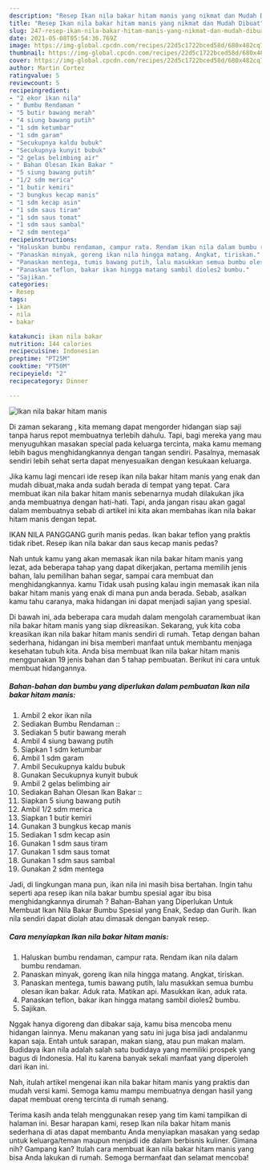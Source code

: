 ```yaml
---
description: "Resep Ikan nila bakar hitam manis yang nikmat dan Mudah Dibuat"
title: "Resep Ikan nila bakar hitam manis yang nikmat dan Mudah Dibuat"
slug: 247-resep-ikan-nila-bakar-hitam-manis-yang-nikmat-dan-mudah-dibuat
date: 2021-05-08T05:54:36.769Z
image: https://img-global.cpcdn.com/recipes/22d5c1722bced58d/680x482cq70/ikan-nila-bakar-hitam-manis-foto-resep-utama.jpg
thumbnail: https://img-global.cpcdn.com/recipes/22d5c1722bced58d/680x482cq70/ikan-nila-bakar-hitam-manis-foto-resep-utama.jpg
cover: https://img-global.cpcdn.com/recipes/22d5c1722bced58d/680x482cq70/ikan-nila-bakar-hitam-manis-foto-resep-utama.jpg
author: Martin Cortez
ratingvalue: 5
reviewcount: 5
recipeingredient:
- "2 ekor ikan nila"
- " Bumbu Rendaman "
- "5 butir bawang merah"
- "4 siung bawang putih"
- "1 sdm ketumbar"
- "1 sdm garam"
- "Secukupnya kaldu bubuk"
- "Secukupnya kunyit bubuk"
- "2 gelas belimbing air"
- " Bahan Olesan Ikan Bakar "
- "5 siung bawang putih"
- "1/2 sdm merica"
- "1 butir kemiri"
- "3 bungkus kecap manis"
- "1 sdm kecap asin"
- "1 sdm saus tiram"
- "1 sdm saus tomat"
- "1 sdm saus sambal"
- "2 sdm mentega"
recipeinstructions:
- "Haluskan bumbu rendaman, campur rata. Rendam ikan nila dalam bumbu rendaman."
- "Panaskan minyak, goreng ikan nila hingga matang. Angkat, tiriskan."
- "Panaskan mentega, tumis bawang putih, lalu masukkan semua bumbu olesan ikan bakar. Aduk rata. Matikan api. Masukkan ikan, aduk rata."
- "Panaskan teflon, bakar ikan hingga matang sambil dioles2 bumbu."
- "Sajikan."
categories:
- Resep
tags:
- ikan
- nila
- bakar

katakunci: ikan nila bakar 
nutrition: 144 calories
recipecuisine: Indonesian
preptime: "PT25M"
cooktime: "PT50M"
recipeyield: "2"
recipecategory: Dinner

---
```



![Ikan nila bakar hitam manis](https://img-global.cpcdn.com/recipes/22d5c1722bced58d/680x482cq70/ikan-nila-bakar-hitam-manis-foto-resep-utama.jpg)

Di zaman  sekarang , kita memang dapat mengorder hidangan siap saji tanpa harus repot membuatnya terlebih dahulu. Tapi, bagi mereka yang mau menyuguhkan masakan special pada keluarga tercinta, maka kamu memang lebih bagus menghidangkannya dengan tangan sendiri. Pasalnya, memasak sendiri lebih sehat serta dapat menyesuaikan dengan kesukaan keluarga.

Jika kamu lagi mencari ide resep ikan nila bakar hitam manis yang enak dan mudah dibuat,maka anda sudah berada di tempat yang tepat. Cara membuat ikan nila bakar hitam manis  sebenarnya mudah dilakukan jika anda membuatnya dengan hati-hati. Tapi, anda jangan risau akan gagal dalam membuatnya 
sebab di artikel ini kita akan membahas ikan nila bakar hitam manis dengan tepat.  

IKAN NILA PANGGANG gurih manis pedas. Ikan bakar teflon yang praktis tidak ribet. Resep ikan nila bakar dan saus kecap manis pedas?

Nah untuk kamu yang akan memasak ikan nila bakar hitam manis yang lezat, ada beberapa tahap yang dapat dikerjakan, pertama memilih jenis bahan, lalu pemilihan bahan segar, sampai cara membuat dan menghidangkannya. kamu Tidak usah pusing kalau ingin memasak ikan nila bakar hitam manis yang enak di mana pun anda berada. Sebab, asalkan kamu  tahu caranya, maka hidangan ini dapat menjadi sajian yang spesial.

Di bawah ini, ada beberapa cara mudah dalam mengolah caramembuat ikan nila bakar hitam manis yang siap dikreasikan. Sekarang, yuk kita coba kreasikan ikan nila bakar hitam manis sendiri di rumah. Tetap dengan bahan sederhana, hidangan ini bisa memberi manfaat untuk membantu menjaga kesehatan tubuh kita. Anda bisa membuat Ikan nila bakar hitam manis menggunakan 19 jenis bahan dan 5 tahap pembuatan. Berikut ini cara untuk membuat hidangannya.

<!--inarticleads1-->

##### Bahan-bahan dan bumbu yang diperlukan dalam pembuatan Ikan nila bakar hitam manis:

1. Ambil 2 ekor ikan nila
1. Sediakan  Bumbu Rendaman ::
1. Sediakan 5 butir bawang merah
1. Ambil 4 siung bawang putih
1. Siapkan 1 sdm ketumbar
1. Ambil 1 sdm garam
1. Ambil Secukupnya kaldu bubuk
1. Gunakan Secukupnya kunyit bubuk
1. Ambil 2 gelas belimbing air
1. Sediakan  Bahan Olesan Ikan Bakar ::
1. Siapkan 5 siung bawang putih
1. Ambil 1/2 sdm merica
1. Siapkan 1 butir kemiri
1. Gunakan 3 bungkus kecap manis
1. Sediakan 1 sdm kecap asin
1. Gunakan 1 sdm saus tiram
1. Gunakan 1 sdm saus tomat
1. Gunakan 1 sdm saus sambal
1. Gunakan 2 sdm mentega


Jadi, di lingkungan mana pun, ikan nila ini masih bisa bertahan. Ingin tahu seperti apa resep ikan nila bakar bumbu spesial agar ibu bisa menghidangkannya dirumah ? Bahan-Bahan yang Diperlukan Untuk Membuat Ikan Nila Bakar Bumbu Spesial yang Enak, Sedap dan Gurih. Ikan nila sendiri dapat diolah atau dimasak dengan banyak resep. 

<!--inarticleads2-->

##### Cara menyiapkan Ikan nila bakar hitam manis:

1. Haluskan bumbu rendaman, campur rata. Rendam ikan nila dalam bumbu rendaman.
1. Panaskan minyak, goreng ikan nila hingga matang. Angkat, tiriskan.
1. Panaskan mentega, tumis bawang putih, lalu masukkan semua bumbu olesan ikan bakar. Aduk rata. Matikan api. Masukkan ikan, aduk rata.
1. Panaskan teflon, bakar ikan hingga matang sambil dioles2 bumbu.
1. Sajikan.


Nggak hanya digoreng dan dibakar saja, kamu bisa mencoba menu hidangan lainnya. Menu makanan yang satu ini juga bisa jadi andalanmu kapan saja. Entah untuk sarapan, makan siang, atau pun makan malam. Budidaya ikan nila adalah salah satu budidaya yang memiliki prospek yang bagus di Indonesia. Hal itu karena banyak sekali manfaat yang diperoleh dari ikan ini. 

Nah, itulah artikel mengenai  ikan nila bakar hitam manis  yang praktis dan mudah versi kami. Semoga kamu mampu membuatnya dengan hasil yang dapat membuat oreng tercinta di rumah senang. 

Terima kasih anda telah menggunakan resep yang tim kami tampilkan di halaman ini. Besar harapan kami, resep  Ikan nila bakar hitam manis sederhana di atas dapat membantu Anda menyiapkan masakan yang sedap untuk keluarga/teman maupun menjadi ide dalam berbisnis kuliner. Gimana nih? Gampang kan? Itulah cara membuat ikan nila bakar hitam manis yang bisa Anda lakukan di rumah. Semoga bermanfaat dan selamat mencoba!

